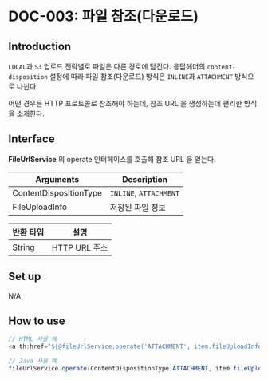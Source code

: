# DOC-003: 파일 참조(다운로드) 

## Introduction

`LOCAL`과 `S3` 업로드 전략별로 파일은 다른 경로에 담긴다.
응답헤더의 `content-disposition` 설정에 따라 파일 참조(다운로드) 방식은 `INLINE`과 `ATTACHMENT` 방식으로 나뉜다.

어떤 경우든 HTTP 프로토콜로 참조해야 하는데, 참조 URL 을 생성하는데 편리한 방식을 소개한다.


## Interface

**FileUrlService** 의 operate 인터페이스를 호출해 참조 URL 을 얻는다.

|Arguments|Description
|---|---
|ContentDispositionType| `INLINE`, `ATTACHMENT`
|FileUploadInfo| 저장된 파일 정보

|반환 타입|설명
|---|---
|String| HTTP URL 주소

## Set up
N/A

## How to use
```javascript
// HTML 사용 예
<a th:href="${@fileUrlService.operate('ATTACHMENT', item.fileUploadInfo)}">
```

```java
// Java 사용 예
fileUrlService.operate(ContentDispositionType.ATTACHMENT, item.fileUploadInfo);
```

